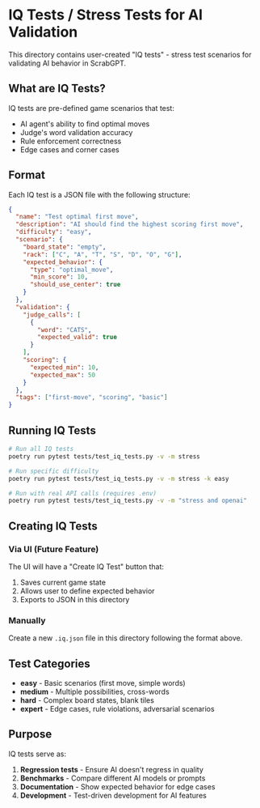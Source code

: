 # IQ Tests / Stress Tests for AI Validation

This directory contains user-created "IQ tests" - stress test scenarios for validating AI behavior in ScrabGPT.

## What are IQ Tests?

IQ tests are pre-defined game scenarios that test:
- AI agent's ability to find optimal moves
- Judge's word validation accuracy
- Rule enforcement correctness
- Edge cases and corner cases

## Format

Each IQ test is a JSON file with the following structure:

```json
{
  "name": "Test optimal first move",
  "description": "AI should find the highest scoring first move",
  "difficulty": "easy",
  "scenario": {
    "board_state": "empty",
    "rack": ["C", "A", "T", "S", "D", "O", "G"],
    "expected_behavior": {
      "type": "optimal_move",
      "min_score": 10,
      "should_use_center": true
    }
  },
  "validation": {
    "judge_calls": [
      {
        "word": "CATS",
        "expected_valid": true
      }
    ],
    "scoring": {
      "expected_min": 10,
      "expected_max": 50
    }
  },
  "tags": ["first-move", "scoring", "basic"]
}
```

## Running IQ Tests

```bash
# Run all IQ tests
poetry run pytest tests/test_iq_tests.py -v -m stress

# Run specific difficulty
poetry run pytest tests/test_iq_tests.py -v -m stress -k easy

# Run with real API calls (requires .env)
poetry run pytest tests/test_iq_tests.py -v -m "stress and openai"
```

## Creating IQ Tests

### Via UI (Future Feature)
The UI will have a "Create IQ Test" button that:
1. Saves current game state
2. Allows user to define expected behavior
3. Exports to JSON in this directory

### Manually
Create a new `.iq.json` file in this directory following the format above.

## Test Categories

- **easy** - Basic scenarios (first move, simple words)
- **medium** - Multiple possibilities, cross-words
- **hard** - Complex board states, blank tiles
- **expert** - Edge cases, rule violations, adversarial scenarios

## Purpose

IQ tests serve as:
1. **Regression tests** - Ensure AI doesn't regress in quality
2. **Benchmarks** - Compare different AI models or prompts
3. **Documentation** - Show expected behavior for edge cases
4. **Development** - Test-driven development for AI features
